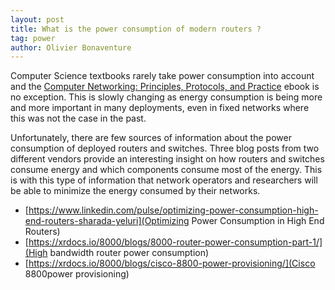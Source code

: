 ```yaml
---
layout: post
title: What is the power consumption of modern routers ? 
tag: power
author: Olivier Bonaventure
---
```


Computer Science textbooks rarely take power consumption into account and the 
[Computer Networking: Principles, Protocols, and Practice](https://www.computer-networking.info) ebook is no exception. This is slowly changing as energy consumption is being more and more important in many deployments, even in fixed networks where this was not the case in the past. 

Unfortunately, there are few sources of information about the power consumption of deployed routers and switches. Three blog posts from two different vendors provide an interesting insight on how routers and switches consume energy and which components consume most of the energy. This is with this type of information that network operators and researchers will be able to minimize the energy consumed by their networks. 

-  [https://www.linkedin.com/pulse/optimizing-power-consumption-high-end-routers-sharada-yeluri](Optimizing Power Consumption in High End Routers)
- [https://xrdocs.io/8000/blogs/8000-router-power-consumption-part-1/](High bandwidth router power consumption)
- [https://xrdocs.io/8000/blogs/cisco-8800-power-provisioning/](Cisco 8800power provisioning)

